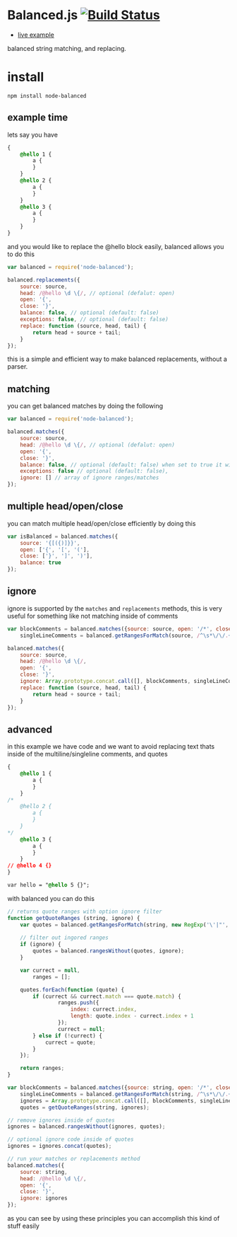 # Balanced.js [![Build Status](https://travis-ci.org/icodeforlove/balanced.js.svg?branch=master)](https://travis-ci.org/icodeforlove/balanced.js)

- [live example](http://jsfiddle.net/icodeforlove/8ULvA/embedded/result%2Cjs/)

balanced string matching, and replacing.

# install

```
npm install node-balanced
```

## example time

lets say you have

```css
{
	@hello 1 {
		a {
		}
	}
	@hello 2 {
		a {
		}
	}
	@hello 3 {
		a {
		}
	}
}
```

and you would like to replace the @hello block easily, balanced allows you to do this

```javascript
var balanced = require('node-balanced');

balanced.replacements({
	source: source,
	head: /@hello \d \{/, // optional (defalut: open)
	open: '{',
	close: '}',
	balance: false, // optional (default: false)
	exceptions: false, // optional (default: false)
	replace: function (source, head, tail) {
		return head + source + tail;
	}
});
```

this is a simple and efficient way to make balanced replacements, without a parser.

## matching

you can get balanced matches by doing the following

```javascript
var balanced = require('node-balanced');

balanced.matches({
	source: source,
	head: /@hello \d \{/, // optional (defalut: open)
	open: '{',
	close: '}',
	balance: false, // optional (default: false) when set to true it will return `null` when there is an error
	exceptions: false // optional (default: false),
	ignore: [] // array of ignore ranges/matches
});
```

## multiple head/open/close

you can match multiple head/open/close efficiently by doing this

```javascript
var isBalanced = balanced.matches({
	source: '{[({)]}}',
	open: ['{', '[', '('],
	close: ['}', ']', ')'],
	balance: true
});
```
## ignore
ignore is supported by the `matches` and `replacements` methods, this is very useful for something like not matching inside of comments

```javascript
var blockComments = balanced.matches({source: source, open: '/*', close: '*/'}),
	singleLineComments = balanced.getRangesForMatch(source, /^\s*\/\/.+$/gim);

balanced.matches({
	source: source,
	head: /@hello \d \{/,
	open: '{',
	close: '}',
	ignore: Array.prototype.concat.call([], blockComments, singleLineComments),
	replace: function (source, head, tail) {
		return head + source + tail;
	}
});
```

## advanced

in this example we have code and we want to avoid replacing text thats inside of the multiline/singleline comments, and quotes

```css
{
	@hello 1 {
		a {
		}
	}
/*
	@hello 2 {
		a {
		}
	}
*/
	@hello 3 {
		a {
		}
	}
// @hello 4 {}
}

var hello = "@hello 5 {}";
```

with balanced you can do this

```javascript
// returns quote ranges with option ignore filter
function getQuoteRanges (string, ignore) {
	var quotes = balanced.getRangesForMatch(string, new RegExp('\'|"', 'g'));
	
	// filter out ingored ranges
	if (ignore) {
		quotes = balanced.rangesWithout(quotes, ignore);
	}

	var currect = null,
		ranges = [];

	quotes.forEach(function (quote) {
		if (currect && currect.match === quote.match) {
				ranges.push({
					index: currect.index,
					length: quote.index - currect.index + 1
				});
				currect = null;
		} else if (!currect) {
			currect = quote;
		}
	});

	return ranges;
}

var blockComments = balanced.matches({source: string, open: '/*', close: '*/'}),
	singleLineComments = balanced.getRangesForMatch(string, /^\s*\/\/.+$/gim),
	ignores = Array.prototype.concat.call([], blockComments, singleLineComments),
	quotes = getQuoteRanges(string, ignores);

// remove ignores inside of quotes
ignores = balanced.rangesWithout(ignores, quotes);

// optional ignore code inside of quotes
ignores = ignores.concat(quotes);

// run your matches or replacements method
balanced.matches({
	source: string,
	head: /@hello \d \{/,
	open: '{',
	close: '}',
	ignore: ignores
});
```

as you can see by using these principles you can accomplish this kind of stuff easily
